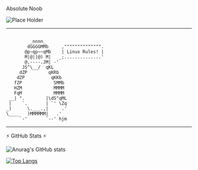 Absolute Noob 

![Place Holder](https://www.goodcore.co.uk/blog/wp-content/webp-express/webp-images/uploads/2019/08/coding-vs-programming-2.jpg.webp)

----------------------------------------------------------------------------------------------------------------------------------------------------------------------------------- 

<code>    
         _nnnn_                      
        dGGGGMMb     ,"""""""""""""".
       @p~qp~~qMb    | Linux Rules! |
       M|@||@) M|   _;..............'
       @,----.JM| -'
      JS^\__/  qKL
     dZP        qKRb
    dZP          qKKb
   fZP            SMMb
   HZM            MMMM
   FqM            MMMM
 __| ".        |\dS"qML
 |    `.       | `' \Zq
_)      \.___.,|     .'
\____   )MMMMMM|   .'
     `-'       `--' hjm
</code>

-----------------------------------------------------------------------------------------------------------------------------------------------------------------------------------

:zap: GitHub Stats :zap:

![Anurag's GitHub stats](https://github-readme-stats.vercel.app/api?username=TheCheesyWiggle&show_icons=true&theme=vision-friendly-dark&show_icons=true)
  
[![Top Langs](https://github-readme-stats.vercel.app/api/top-langs/?username=TheCheesyWiggle&layout=compact&theme=vision-friendly-dark)](https://github.com/anuraghazra/github-readme-stats)
